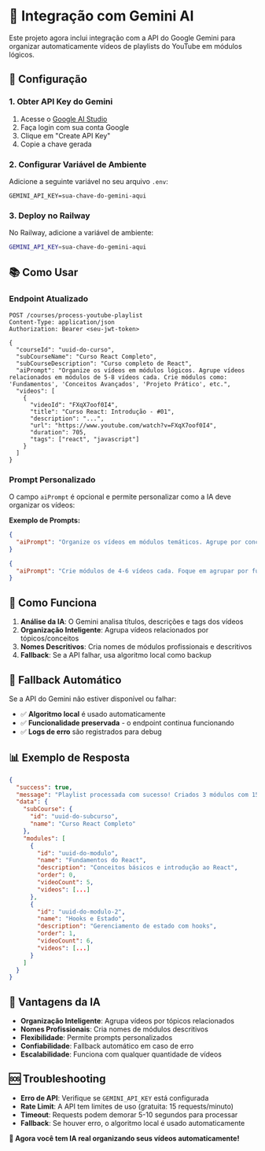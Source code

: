 # 🤖 Integração com Gemini AI

Este projeto agora inclui integração com a API do Google Gemini para organizar automaticamente vídeos de playlists do YouTube em módulos lógicos.

## 🚀 Configuração

### 1. Obter API Key do Gemini

1. Acesse o [Google AI Studio](https://makersuite.google.com/app/apikey)
2. Faça login com sua conta Google
3. Clique em "Create API Key"
4. Copie a chave gerada

### 2. Configurar Variável de Ambiente

Adicione a seguinte variável no seu arquivo `.env`:

```env
GEMINI_API_KEY=sua-chave-do-gemini-aqui
```

### 3. Deploy no Railway

No Railway, adicione a variável de ambiente:

```bash
GEMINI_API_KEY=sua-chave-do-gemini-aqui
```

## 📚 Como Usar

### Endpoint Atualizado

```http
POST /courses/process-youtube-playlist
Content-Type: application/json
Authorization: Bearer <seu-jwt-token>

{
  "courseId": "uuid-do-curso",
  "subCourseName": "Curso React Completo",
  "subCourseDescription": "Curso completo de React",
  "aiPrompt": "Organize os vídeos em módulos lógicos. Agrupe vídeos relacionados em módulos de 5-8 vídeos cada. Crie módulos como: 'Fundamentos', 'Conceitos Avançados', 'Projeto Prático', etc.",
  "videos": [
    {
      "videoId": "FXqX7oof0I4",
      "title": "Curso React: Introdução - #01",
      "description": "...",
      "url": "https://www.youtube.com/watch?v=FXqX7oof0I4",
      "duration": 705,
      "tags": ["react", "javascript"]
    }
  ]
}
```

### Prompt Personalizado

O campo `aiPrompt` é opcional e permite personalizar como a IA deve organizar os vídeos:

**Exemplo de Prompts:**

```json
{
  "aiPrompt": "Organize os vídeos em módulos temáticos. Agrupe por conceitos similares: Fundamentos (vídeos 1-5), Hooks (vídeos 6-10), Projeto Prático (vídeos 11-15)."
}
```

```json
{
  "aiPrompt": "Crie módulos de 4-6 vídeos cada. Foque em agrupar por funcionalidades: Componentes, Estado, Props, Eventos, etc."
}
```

## 🧠 Como Funciona

1. **Análise da IA**: O Gemini analisa títulos, descrições e tags dos vídeos
2. **Organização Inteligente**: Agrupa vídeos relacionados por tópicos/conceitos
3. **Nomes Descritivos**: Cria nomes de módulos profissionais e descritivos
4. **Fallback**: Se a API falhar, usa algoritmo local como backup

## 🔧 Fallback Automático

Se a API do Gemini não estiver disponível ou falhar:

- ✅ **Algoritmo local** é usado automaticamente
- ✅ **Funcionalidade preservada** - o endpoint continua funcionando
- ✅ **Logs de erro** são registrados para debug

## 📊 Exemplo de Resposta

```json
{
  "success": true,
  "message": "Playlist processada com sucesso! Criados 3 módulos com 15 vídeos.",
  "data": {
    "subCourse": {
      "id": "uuid-do-subcurso",
      "name": "Curso React Completo"
    },
    "modules": [
      {
        "id": "uuid-do-modulo",
        "name": "Fundamentos do React",
        "description": "Conceitos básicos e introdução ao React",
        "order": 0,
        "videoCount": 5,
        "videos": [...]
      },
      {
        "id": "uuid-do-modulo-2",
        "name": "Hooks e Estado",
        "description": "Gerenciamento de estado com hooks",
        "order": 1,
        "videoCount": 6,
        "videos": [...]
      }
    ]
  }
}
```

## 🎯 Vantagens da IA

- **Organização Inteligente**: Agrupa vídeos por tópicos relacionados
- **Nomes Profissionais**: Cria nomes de módulos descritivos
- **Flexibilidade**: Permite prompts personalizados
- **Confiabilidade**: Fallback automático em caso de erro
- **Escalabilidade**: Funciona com qualquer quantidade de vídeos

## 🆘 Troubleshooting

- **Erro de API**: Verifique se `GEMINI_API_KEY` está configurada
- **Rate Limit**: A API tem limites de uso (gratuita: 15 requests/minuto)
- **Timeout**: Requests podem demorar 5-10 segundos para processar
- **Fallback**: Se houver erro, o algoritmo local é usado automaticamente

**🎉 Agora você tem IA real organizando seus vídeos automaticamente!**
